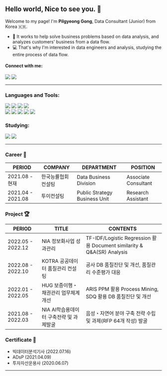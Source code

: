 ## Hello world, Nice to see you. 🎈
Welcome to my page!
I'm **Pilgyeong Gong**, Data Consultant (Junior) from Korea 🇰🇷.
- 💼 It works to help solve business problems based on data analysis, and analyzes customers' business from a data flow.
- 💻 That's why I'm interested in data engineers and analysis, studying the entire process of data flow.
  
#### Connect with me:
<a href="https://gpglab.tistory.com" target="_blank"><img src="https://img.shields.io/badge/Tech Blog-000000?style=flat-square&logo=Tistory&logoColor=white"/></a> <a href="mailto:gpgdatalab@gmail.com" target="_blank"><img src="https://img.shields.io/badge/Gmail-EA4335?style=flat-square&logo=Gmail&logoColor=white"/></a>

---
### Languages and Tools:
<img src="https://img.shields.io/badge/Python-3776AB?style=flat-square&logo=Python&logoColor=white"/> <img src="https://img.shields.io/badge/MySQL-4479A1?style=flat-square&logo=MySQL&logoColor=white"/> <img src="https://img.shields.io/badge/PostgreSQL-4169E1?style=flat-square&logo=PostgreSQL&logoColor=white"/> <img src="https://img.shields.io/badge/MariaDB-1F305F?style=flat-square&logo=MariaDB Foundation&logoColor=white"/> 
<br>
<img src="https://img.shields.io/badge/Visual Studio Code-007ACC?style=flat-square&logo=Visual Studio Code&logoColor=white"/> <img src="https://img.shields.io/badge/Google Colab-F9AB00?style=flat-square&logo=Google Colab&logoColor=white"/> <img src="https://img.shields.io/badge/Google Analytics-E37400?style=flat-square&logo=Google Analytics&logoColor=white"/> <img src="https://img.shields.io/badge/GitHub-181717?style=flat-square&logo=GitHub&logoColor=white"/> <img src="https://img.shields.io/badge/Notion-000000?style=flat-square&logo=Notion&logoColor=white"/>

### Studying:
<img src="https://img.shields.io/badge/Amazon AWS-232F3E?style=flat-square&logo=MongoDB&logoColor=white"/> <img src="https://img.shields.io/badge/MongoDB-47A248?style=flat-square&logo=Amazon AWS&logoColor=white"/>

---

### Career 🏢
| PERIOD | COMPANY | DEPARTMENT | POSITION |
| ------- | ------- | ------- | ------- | 
| 2021.08 - 현재 | 한국능률협회컨설팅 | Data Business Division | Associate Consultant |
| 2021.04 - 2021.08 | 투이컨설팅 | Public Strategy Business Unit | Research Assistant |

### Project 🏆
| PERIOD | TITLE | CONTENTS |
| ------- | ------- | ------- |
| 2022.05 - 2022.12 | NIA 정보화사업 성과관리 | TF-IDF/Logistic Regression 활용 Document similarity & Q&A(SR) Analysis |
| 2022.08 - 2022.10 | KOTRA 공공데이터 품질관리 컨설팅 | 공사 DB 품질진단 및 개선, 품질관리 수준평가 대응 |
| 2022.01 - 2022.05 | HUG 보증이행・채권관리 업무체계 개선 | ARIS PPM 활용 Process Mining, SDQ 활용 DB 품질진단 및 개선 |
| 2021.08 - 2022.03 | NIA AI학습용데이터 구축전략 및 과제발굴 | 음성・자연어 분야 구축 전략 수립 및 과제(RFP 64개 작성) 발굴 |

### Certificate 📜
- 빅데이터분석기사 (2022.07.16)
- ADsP (2021.04.09)
- 투자자산운용사 (2020.06.07)

<!--
### Stats 📊
![GPG's Github stats](https://github-readme-stats.vercel.app/api?username=pilgyeong&show_icons=true&theme=tokyonight)
![GPG's Top Language](https://github-readme-stats.vercel.app/api/top-langs/?username=pilgyeong&layout=compact&theme=tokyonight)
-->

---
